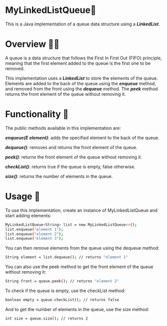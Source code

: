 # MyLinkedListQueue🧩
This is a Java implementation of a queue data structure using a ***LinkedList***.

# Overview 👨‍💻
A queue is a data structure that follows the First In First Out (FIFO) principle, meaning that the first element added to the queue is the first one to be removed.

This implementation uses a ***LinkedList*** to store the elements of the queue. Elements are added to the back of the queue using the ***enqueue*** method, and removed from the front using the ***dequeue*** method. The ***peek*** method returns the front element of the queue without removing it.

# Functionality 🦾
The public methods available in this implementation are:

***enqueue(E element)***: adds the specified 
element to the back of the queue.

***dequeue()***: removes and returns the front element of the queue.

***peek()***: returns the front element of the queue without removing it.

***checkList()***: returns true if the queue is empty, false otherwise.

***size()***: returns the number of elements in the queue.

# Usage 🚀
To use this implementation, create an instance of MyLinkedListQueue and start adding elements:
```bash
MyLinkedListQueue<String> list = new MyLinkedListQueue<>();
list.enqueue("element 1");
list.enqueue("element 2");
list.enqueue("element 3");
```
You can then remove elements from the queue using the dequeue method:
```bash
String element = list.dequeue(); // returns "element 1"
```

You can also use the peek method to get the front element of the queue without removing it:
```bash
String front = queue.peek(); // returns "element 2"
```
To check if the queue is empty, use the checkList method:
```bash
boolean empty = queue.checkList(); // returns false
```
And to get the number of elements in the queue, use the size method:
```bash
int size = queue.size(); // returns 2
```
